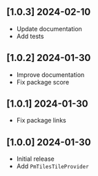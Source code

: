 ## [1.0.3] 2024-02-10

- Update documentation
- Add tests

## [1.0.2] 2024-01-30

- Improve documentation
- Fix package score

## [1.0.1] 2024-01-30

- Fix package links

## [1.0.0] 2024-01-30

- Initial release
- Add `PmTilesTileProvider`